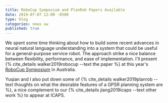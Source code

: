 ```yaml
---
title: RoboCup Symposium and PlanRob Papers Available
date: 2019-07-07 12:00 -0500
type: blog
categories: news uw
published: true
---
```


We spent some time thinking about how to build some recent advances in neural natural language understanding into a system
that could be useful for a general-purpose service robot.
The approach strike a nice balance between flexibility, performance, and ease of implementation.
I'll present {% cite_details walker2019robocup --text the paper %} at this year's [RoboCup Symposium](https://2019.robocup.org/symposium.php) in Australia.


Yuqian and I also put down some of {% cite_details walker2019planrob --text thoughts on what the desirable features of a GPSR planning system are %}, a nice complement to our {% cite_details jiang2019icaps --text other work %} to appear at ICAPS.